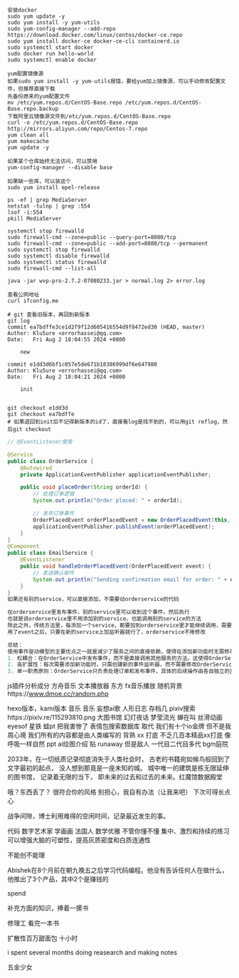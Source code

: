 ```shell
安装docker
sudo yum update -y
sudo yum install -y yum-utils
sudo yum-config-manager --add-repo https://download.docker.com/linux/centos/docker-ce.repo
sudo yum install docker-ce docker-ce-cli containerd.io
sudo systemctl start docker
sudo docker run hello-world
sudo systemctl enable docker

yum配置镜像源
如果sudo yum install -y yum-utils报错，要给yum加上镜像源，可以手动修改配置文件，但推荐直接下载
先备份原来的yum配置文件
mv /etc/yum.repos.d/CentOS-Base.repo /etc/yum.repos.d/CentOS-Base.repo.backup
下载阿里云镜像源文件到/etc/yum.repos.d/CentOS-Base.repo
curl -o /etc/yum.repos.d/CentOS-Base.repo http://mirrors.aliyun.com/repo/Centos-7.repo
yum clean all
yum makecache
yum update -y

如果某个仓库始终无法访问，可以禁用
yum-config-manager --disable base

如果缺一些库，可以装这个
sudo yum install epel-release

```

```shell
ps -ef | grep MediaServer
netstat -tulnp | grep :554
lsof -i:554
pkill MediaServer

systemctl stop firewalld
sudo firewall-cmd --zone=public --query-port=8080/tcp
sudo firewall-cmd --zone=public --add-port=8080/tcp --permanent
sudo systemctl stop firewalld
sudo systemctl disable firewalld
sudo systemctl status firewalld
sudo firewall-cmd --list-all

java -jar wvp-pro-2.7.2-07080233.jar > normal.log 2> error.log

查看公网地址
curl ifconfig.me
```

```shell
# git 查看旧版本，再回到新版本
git log
commit ea7bdffe3ce1d2f9f12d605416554d9f8472ed30 (HEAD, master)
Author: Klu5ure <errorhassei@qq.com>
Date:   Fri Aug 2 18:04:55 2024 +0800

    new

commit e1dd3d6bf1c057e5de671b18386999df6e647980
Author: Klu5ure <errorhassei@qq.com>
Date:   Fri Aug 2 18:04:21 2024 +0800

    init


git checkout e1dd3d
git checkout ea7bdffe
# 如果退回到init后不记得新版本的id了，直接看log是找不到的，可以用git reflog，然后git checkout
```

```java
// @EventListener使用

@Service
public class OrderService {
    @Autowired
    private ApplicationEventPublisher applicationEventPublisher;

    public void placeOrder(String orderId) {
        // 处理订单逻辑
        System.out.println("Order placed: " + orderId);

        // 发布订单事件
        OrderPlacedEvent orderPlacedEvent = new OrderPlacedEvent(this, orderId);
        applicationEventPublisher.publishEvent(orderPlacedEvent);
    }
}
@Component
public class EmailService {
    @EventListener
    public void handleOrderPlacedEvent(OrderPlacedEvent event) {
        // 发送确认邮件
        System.out.println("Sending confirmation email for order: " + event.getOrderId());
    }
}
如果还有别的service，可以直接添加，不需要动orderservice的代码

在orderservice里发布事件，别的service里可以收到这个事件，然后执行
也就是说orderservice里不用添加别的service，也能调用别的service的方法
除此之外，传统方法里，每添加一个service，都要加到orderservice里才能继续调用，需要修改orderservice的代码，不好
用了event之后，只要在新的service上加监听器就行了，orderservice不用修改

总结：
使用事件驱动模型的主要优点之一就是减少了服务之间的直接依赖，使得在添加新功能时无需修改现有的服务逻辑
1. 松耦合：在OrderService中发布事件，而不是直接调用其他服务的方法。这使得OrderService不需要知道其他服务的存在，从而降低了耦合度。
2. 高扩展性：每次需要添加新功能时，只需创建新的事件监听器，而不需要修改OrderService的代码。这符合开闭原则（对扩展开放，对修改关闭）。
3. 单一职责原则：OrderService只负责处理订单和发布事件，具体的后续操作由各自独立的监听器完成，每个服务各司其职，职责明确。

```

js插件分析成分
方舟音乐 文本播放器
东方
fx音乐播放
随机背景https://www.dmoe.cc/random.php



hexo版本，kami版本 音乐
音乐 妄想ai歌
人形日志 存档几
pixiv搜索https://pixiv.re/115293810.png 
大图书馆
幻灯夜话
梦莹流光 蝉在叫
丝滑动画 
eyesof
星铁
蛙pt
把我害惨了
表情包搜索数据库
取代 我们有十个io金牌 但不是我 周心境
我们所有的内容都是由人类编写的
背熟 xx 打底 不乏几百本精品xx打底
像呼吸一样自然
ppt ai绘图介绍 贴
runaway 但是敌人 一代目二代目多代 bgm庭院 

2033年，在一切纸质记录彻底消失于人类社会时，
古老的书籍宛如候鸟般回到了文字最初的起点，
没人想到那竟是一座未知的城。
城中唯一的建筑是栋无限延伸的图书馆，
记录着无限的当下，
即未来的过去和过去的未来。红魔馆数据殿堂

哦？东西丢了？
很符合你的风格
别担心，我自有办法（让我来吧）
下次可得长点心

战争间隙，博士利用难得的空闲时间，记录最近发生的事。

代码 数字艺术家 学画画
法国人 数学优雅 不管你懂不懂
集中、激烈和持续的练习可以增强大脑的可塑性，提高灰质密度和白质连通性

不能创不能理

Abishek在8个月前在朝九晚五之后学习代码编程。他没有告诉任何人在做什么，他推出了3个产品，其中2个是赚钱的



spend

补充方面的知识，捧着一摞书

修理工 看完一本书

扩散性百万甜面包 十小时

i spent several months doing reasearch and making notes







五金少女